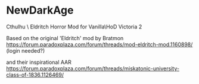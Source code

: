# NewDarkAge
Cthulhu \ Eldritch Horror Mod for Vanilla\HoD Victoria 2

Based on the original 'Eldritch' mod by Bratmon
https://forum.paradoxplaza.com/forum/threads/mod-eldritch-mod.1160898/ (login needed?)

and their inspirational AAR
https://forum.paradoxplaza.com/forum/threads/miskatonic-university-class-of-1836.1126469/
